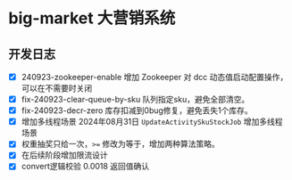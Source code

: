 # big-market 大营销系统

## 开发日志

- [x] 240923-zookeeper-enable 增加 Zookeeper 对 dcc 动态值启动配置操作，可以在不需要时关闭
- [x] fix-240923-clear-queue-by-sku 队列指定sku，避免全部清空。
- [x] fix-240923-decr-zero 库存扣减到0bug修复，避免丢失1个库存。
- [x] 增加多线程场景 2024年08月31日 `UpdateActivitySkuStockJob` 增加多线程场景
- [x] 权重抽奖只给一次，`>=` 修改为等于，增加两种算法策略。
- [x] 在后续阶段增加限流设计
- [x] convert逻辑校验 0.0018 返回值确认
